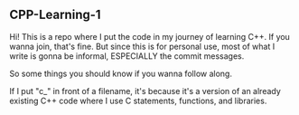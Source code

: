 ## CPP-Learning-1

Hi! This is a repo where I put the code in my journey of learning C++. If you wanna join, that's fine. But since this is for personal use, most of what I write is gonna be informal, ESPECIALLY the commit messages.

So some things you should know if you wanna follow along.

If I put "c_" in front of a filename, it's because it's a version of an already existing C++ code where I use C statements, functions, and libraries. 



